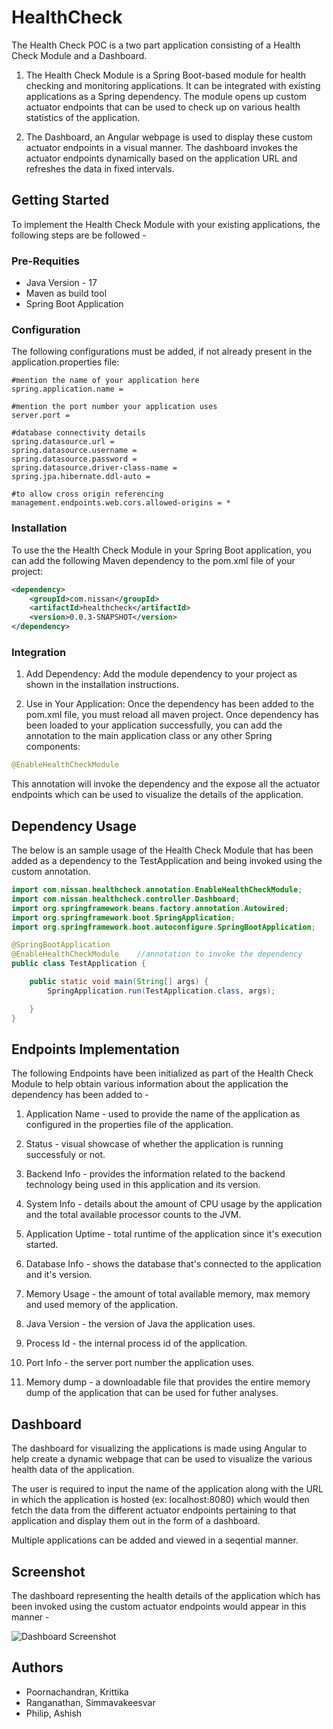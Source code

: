 
# HealthCheck

The Health Check POC is a two part application consisting of a Health Check Module and a Dashboard.
1. The Health Check Module is a Spring Boot-based module for health checking and monitoring applications. It can be integrated with existing applications as a Spring dependency. 
The module opens up custom actuator endpoints that can be used to check up on various health statistics of the application. 

2. The Dashboard, an Angular webpage is used to display these custom actuator endpoints in a visual manner. The dashboard invokes the actuator endpoints dynamically based on the application URL and refreshes the data in fixed intervals.


   
## Getting Started
To implement the Health Check Module with your existing applications, the following steps are be followed -



### Pre-Requities
* Java Version - 17 
* Maven as build tool
* Spring Boot Application
### Configuration
The following configurations must be added, if not already present in the application.properties file: 

```
#mention the name of your application here
spring.application.name =       

#mention the port number your application uses
server.port =       

#database connectivity details
spring.datasource.url = 
spring.datasource.username = 
spring.datasource.password = 
spring.datasource.driver-class-name = 
spring.jpa.hibernate.ddl-auto = 

#to allow cross origin referencing
management.endpoints.web.cors.allowed-origins = *
```
### Installation

To use the the Health Check Module in your Spring Boot application, you can add the following Maven dependency to the pom.xml file of your project:

```xml
<dependency>
    <groupId>com.nissan</groupId>
    <artifactId>healthcheck</artifactId>
    <version>0.0.3-SNAPSHOT</version>
</dependency>
``` 

### Integration
1. Add Dependency:
Add the module dependency to your project as shown in the installation instructions.

2. Use in Your Application:
Once the dependency has been added to the pom.xml file, you must reload all maven project. Once dependency has been loaded to your application successfully, you can add the annotation to the main application class or any other Spring components:
``` java
@EnableHealthCheckModule
```
This annotation will invoke the dependency and the expose all the actuator endpoints which can be used to visualize the details of the application.


## Dependency Usage

The below is an sample usage of the Health Check Module that has been added as a dependency to the TestApplication and being invoked using the custom annotation.

```java
import com.nissan.healthcheck.annotation.EnableHealthCheckModule;
import com.nissan.healthcheck.controller.Dashboard;
import org.springframework.beans.factory.annotation.Autowired;
import org.springframework.boot.SpringApplication;
import org.springframework.boot.autoconfigure.SpringBootApplication;

@SpringBootApplication
@EnableHealthCheckModule    //annotation to invoke the dependency
public class TestApplication {

	public static void main(String[] args) {
		SpringApplication.run(TestApplication.class, args);

	}
}
```

## Endpoints Implementation
The following Endpoints have been initialized as part of the Health Check Module to help obtain various information about the application the dependency has been added to -

1. Application Name - used to provide the name of the application as configured in the properties file of the application.

2. Status - visual showcase of whether the application is running successfuly or not.

3. Backend Info - provides the information related to the backend technology being used in this application and its version.

4. System Info - details about the amount of CPU usage by the application and the total available processor counts to the JVM.

5. Application Uptime - total runtime of the application since it's execution started.

6. Database Info - shows the database that's connected to the application and it's version.

7. Memory Usage - the amount of total available memory, max memory and used memory of the application.

8. Java Version - the version of Java the application uses.

9. Process Id - the internal process id of the application.

10. Port Info - the server port number the application uses.

11. Memory dump - a downloadable file that provides the entire memory dump of the application that can be used for futher analyses. 

## Dashboard
The dashboard for visualizing the applications is made using Angular to help create a dynamic webpage that can be used to visualize the various health data of the application.

The user is required to input the name of the application along with the URL in which the application is hosted (ex: localhost:8080) which would then fetch the data from the different actuator endpoints pertaining to that application and display them out in the form of a dashboard.

Multiple applications can be added and viewed in a seqential manner.

## Screenshot
The dashboard representing the health details of the application which has been invoked using the custom actuator endpoints would appear in this manner -

![Dashboard Screenshot](dashboard_ss.png)

## Authors

- Poornachandran, Krittika
- Ranganathan, Simmavakeesvar
- Philip, Ashish


